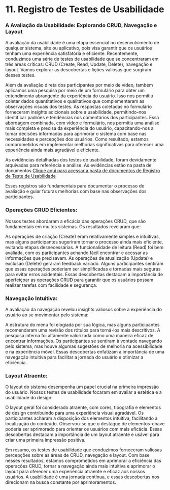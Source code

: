 # 11. Registro de Testes de Usabilidade


### A Avaliação da Usabilidade: Explorando CRUD, Navegação e Layout

A avaliação da usabilidade é uma etapa essencial no desenvolvimento de qualquer sistema, site ou aplicativo, pois visa garantir que os usuários tenham uma experiência satisfatória e eficiente. Recentemente, conduzimos uma série de testes de usabilidade que se concentraram em três áreas críticas: CRUD (Create, Read, Update, Delete), navegação e layout. Vamos explorar as descobertas e lições valiosas que surgiram desses testes.

Além da avaliação direta dos participantes por meio de vídeo, também aplicamos uma pesquisa por meio de um formulário para obter um entendimento abrangente da experiência do usuário. Isso nos permitiu coletar dados quantitativos e qualitativos que complementaram as observações visuais dos testes. As respostas coletadas no formulário forneceram insights adicionais sobre a usabilidade, permitindo-nos identificar padrões e tendências nos comentários dos participantes. Essa abordagem combinada, com vídeo e formulário, nos permitiu uma análise mais completa e precisa da experiência do usuário, capacitando-nos a tomar decisões informadas para aprimorar o sistema com base nas necessidades e percepções dos usuários. Como resultado, estamos comprometidos em implementar melhorias significativas para oferecer uma experiência ainda mais agradável e eficiente.

As evidências detalhadas dos testes de usabilidade, foram devidamente arquivadas para referência e análise. As evidências estão na pasta de documentos [Clique aqui para acessar a pasta de documentos de Registro de Teste de Usabilidade](docs/arquivos/Registro_Teste_usabilidade/readme.md)

Esses registros são fundamentais para documentar o processo de avaliação e guiar futuras melhorias com base nas observações dos participantes.

### Operações CRUD Eficientes:

Nossos testes abordaram a eficácia das operações CRUD, que são fundamentais em muitos sistemas. Os resultados revelaram que:

As operações de criação (Create) eram relativamente simples e intuitivas, mas alguns participantes sugeriram tornar o processo ainda mais eficiente, evitando etapas desnecessárias.
A funcionalidade de leitura (Read) foi bem avaliada, com os participantes achando fácil encontrar e acessar as informações que precisavam.
As operações de atualização (Update) e exclusão (Delete) geraram feedback variado. Alguns participantes sentiram que essas operações poderiam ser simplificadas e tornadas mais seguras para evitar erros acidentais.
Essas descobertas destacam a importância de aperfeiçoar as operações CRUD para garantir que os usuários possam realizar tarefas com facilidade e segurança.

### Navegação Intuitiva:

A avaliação da navegação revelou insights valiosos sobre a experiência do usuário ao se movimentar pelo sistema:

A estrutura do menu foi elogiada por sua lógica, mas alguns participantes recomendaram uma revisão dos rótulos para torná-los mais descritivos.
A pesquisa interna foi altamente valorizada como uma maneira eficaz de encontrar informações.
Os participantes se sentiram à vontade navegando pelo sistema, mas houve algumas sugestões de melhoria na acessibilidade e na experiência móvel.
Essas descobertas enfatizam a importância de uma navegação intuitiva para facilitar a jornada do usuário e otimizar a eficiência.

### Layout Atraente:

O layout do sistema desempenha um papel crucial na primeira impressão do usuário. Nossos testes de usabilidade focaram em avaliar a estética e a usabilidade do design:

O layout geral foi considerado atraente, com cores, tipografia e elementos de design contribuindo para uma experiência visual agradável.
Os participantes acharam a disposição dos elementos intuitiva, facilitando a localização do conteúdo.
Observou-se que o destaque de elementos-chave poderia ser aprimorado para orientar os usuários com mais eficácia.
Essas descobertas destacam a importância de um layout atraente e usável para criar uma primeira impressão positiva.

Em resumo, os testes de usabilidade que conduzimos forneceram valiosas percepções sobre as áreas de CRUD, navegação e layout. Com base nesses resultados, estamos comprometidos em aprimorar a eficiência das operações CRUD, tornar a navegação ainda mais intuitiva e aprimorar o layout para oferecer uma experiência atraente e eficaz aos nossos usuários. A usabilidade é uma jornada contínua, e essas descobertas nos direcionam na busca constante por aprimoramentos.
